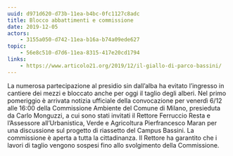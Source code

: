 ```yaml
---
uuid: d971d620-d73b-11ea-b4bc-0fc1127c8adc
title: Blocco abbattimenti e commissione
date: 2019-12-05
actors:
    - 3155a050-d742-11ea-b16a-b74a09ede627
topic:
    - 56e8c510-d7d6-11ea-8315-417e20cd1794
links:
    - https://www.articolo21.org/2019/12/il-giallo-di-parco-bassini/
---
```


La numerosa partecipazione al presidio sin dall’alba ha evitato l’ingresso in cantiere dei mezzi e bloccato anche per oggi il taglio degli alberi.
Nel primo pomeriggio è arrivata notizia ufficiale della convocazione per venerdì 6/12 alle 16:00 della Commissione Ambiente del Comune di Milano, presieduta da Carlo Monguzzi, a cui sono stati invitati il Rettore Ferruccio Resta e l’Assessore all’Urbanistica, Verde e Agricoltura Pierfrancesco Maran per una discussione sul progetto di riassetto del Campus Bassini.
La commissione è aperta a tutta la cittadinanza.
Il Rettore ha garantito che i lavori di taglio vengono sospesi fino allo svolgimento della Commissione.
